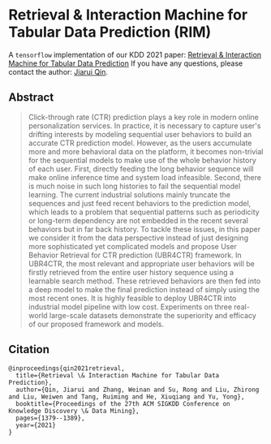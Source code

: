 # Retrieval & Interaction Machine for Tabular Data Prediction (RIM)
A `tensorflow` implementation of our KDD 2021 paper:
[Retrieval & Interaction Machine for Tabular Data Prediction](https://arxiv.org/abs/2108.05252)
If you have any questions, please contact the author: [Jiarui Qin](http://jiaruiqin.me).

## Abstract
> Click-through rate (CTR) prediction plays a key role in modern online personalization services.
  In practice, it is necessary to capture user's drifting interests by modeling sequential user behaviors to build an accurate CTR prediction model. 
  However, as the users accumulate more and more behavioral data on the platform, it becomes non-trivial for the sequential models to make use of the whole behavior history of each user. First, directly feeding the long behavior sequence will make online inference time and system load infeasible. Second, there is much noise in such long histories to fail the sequential model learning.
  The current industrial solutions mainly truncate the sequences and just feed recent behaviors to the prediction model, which leads to a problem that sequential patterns such as periodicity or long-term dependency are not embedded in the recent several behaviors but in far back history.
  To tackle these issues, in this paper we consider it from the data perspective instead of just designing more sophisticated yet complicated models and propose User Behavior Retrieval for CTR prediction (UBR4CTR) framework. In UBR4CTR, the most relevant and appropriate user behaviors will be firstly retrieved from the entire user history sequence using a learnable search method. These retrieved behaviors are then fed into a deep model to make the final prediction instead of simply using the most recent ones. It is highly feasible to deploy UBR4CTR into industrial model pipeline with low cost. Experiments on three real-world large-scale datasets demonstrate the superiority and efficacy of our proposed framework and models.

## Citation
```
@inproceedings{qin2021retrieval,
  title={Retrieval \& Interaction Machine for Tabular Data Prediction},
  author={Qin, Jiarui and Zhang, Weinan and Su, Rong and Liu, Zhirong and Liu, Weiwen and Tang, Ruiming and He, Xiuqiang and Yu, Yong},
  booktitle={Proceedings of the 27th ACM SIGKDD Conference on Knowledge Discovery \& Data Mining},
  pages={1379--1389},
  year={2021}
}
```
